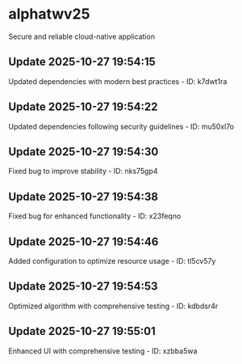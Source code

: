 # alphatwv25
Secure and reliable cloud-native application

## Update 2025-10-27 19:54:15
Updated dependencies with modern best practices - ID: k7dwt1ra


## Update 2025-10-27 19:54:22
Updated dependencies following security guidelines - ID: mu50xl7o


## Update 2025-10-27 19:54:30
Fixed bug to improve stability - ID: nks75gp4


## Update 2025-10-27 19:54:38
Fixed bug for enhanced functionality - ID: x23feqno


## Update 2025-10-27 19:54:46
Added configuration to optimize resource usage - ID: tl5cv57y


## Update 2025-10-27 19:54:53
Optimized algorithm with comprehensive testing - ID: kdbdsr4r


## Update 2025-10-27 19:55:01
Enhanced UI with comprehensive testing - ID: xzbba5wa

